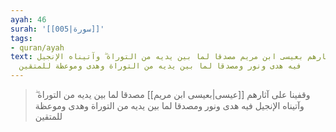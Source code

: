 ```yaml
---
ayah: 46
surah: '[[005|سورة]]'
tags:
- quran/ayah
text: وقفينا على آثارهم بعيسى ابن مريم مصدقا لما بين يديه من التوراة ۖ وآتيناه الإنجيل
  فيه هدى ونور ومصدقا لما بين يديه من التوراة وهدى وموعظة للمتقين
---
```

> وقفينا على آثارهم [[عيسى|بعيسى ابن مريم]] مصدقا لما بين يديه من التوراة ۖ وآتيناه الإنجيل فيه هدى ونور ومصدقا لما بين يديه من التوراة وهدى وموعظة للمتقين
